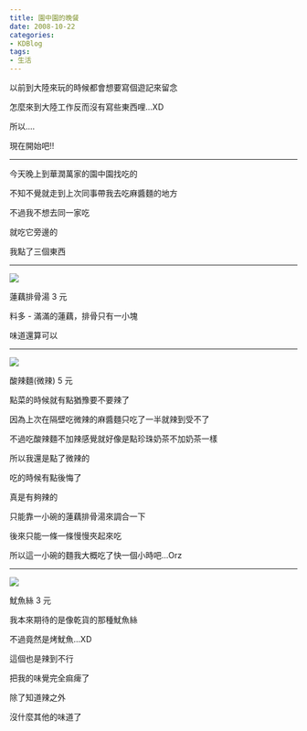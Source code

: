 ```yaml
---
title: 園中園的晚餐
date: 2008-10-22
categories:
- KDBlog
tags:
- 生活
---
```

以前到大陸來玩的時候都會想要寫個遊記來留念

怎麼來到大陸工作反而沒有寫些東西哩...XD

所以....

現在開始吧!!

---

今天晚上到華潤萬家的園中園找吃的

不知不覺就走到上次同事帶我去吃麻醬麵的地方

不過我不想去同一家吃

就吃它旁邊的

我點了三個東西

---

![]({{urls.media}}/KDBlog/2008/10/22/IMAG0101.jpg)

蓮藕排骨湯 3 元

料多 - 滿滿的蓮藕，排骨只有一小塊

味道還算可以

---

![]({{urls.media}}/KDBlog/2008/10/22/IMAG0102.jpg)

酸辣麵(微辣) 5 元

點菜的時候就有點猶豫要不要辣了

因為上次在隔壁吃微辣的麻醬麵只吃了一半就辣到受不了

不過吃酸辣麵不加辣感覺就好像是點珍珠奶茶不加奶茶一樣

所以我還是點了微辣的

吃的時候有點後悔了

真是有夠辣的

只能靠一小碗的蓮藕排骨湯來調合一下

後來只能一條一條慢慢夾起來吃

所以這一小碗的麵我大概吃了快一個小時吧...Orz

---

![]({{urls.media}}/KDBlog/2008/10/22/IMAG0103.jpg)

魷魚絲 3 元

我本來期待的是像乾貨的那種魷魚絲

不過竟然是烤魷魚...XD

這個也是辣到不行

把我的味覺完全痲痺了

除了知道辣之外

沒什麼其他的味道了

